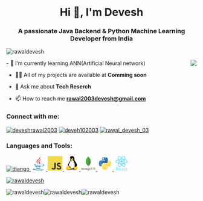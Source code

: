 ###
<h1 align="center">Hi 👋, I'm Devesh</h1>
<h3 align="center">A passionate Java Backend & Python Machine Learning Developer from India</h3>
<p align="left"> <img src="https://komarev.com/ghpvc/?username=rawaldevesh&label=Profile%20views&color=0e75b6&style=flat" alt="rawaldevesh" /> </p>



<img align="right" height="150" src="https://media.giphy.com/media/RbDKaczqWovIugyJmW/giphy.gif?cid=790b7611jztoipe8wpzqqvvvl34moiz6axrxu1q4ggyn6vdm&ep=v1_gifs_search&rid=giphy.gif&ct=g"  />
- 🌱 I’m currently learning ANN(Artificial Neural network)

- 👨‍💻 All of my projects are available at **Comming soon**

- 💬 Ask me about **Tech Reserch**

- 📫 How to reach me **rawal2003devesh@gmail.com**




<h3 align="left">Connect with me:</h3>
<p align="left">
<a href="https://twitter.com/deveshrawal2003" target="blank"><img align="center" src="https://raw.githubusercontent.com/rahuldkjain/github-profile-readme-generator/master/src/images/icons/Social/twitter.svg" alt="deveshrawal2003" height="30" width="40" /></a>
<a href="https://linkedin.com/in/deveh102003" target="blank"><img align="center" src="https://raw.githubusercontent.com/rahuldkjain/github-profile-readme-generator/master/src/images/icons/Social/linked-in-alt.svg" alt="deveh102003" height="30" width="40" /></a>
<a href="https://instagram.com/rawal_devesh_03" target="blank"><img align="center" src="https://raw.githubusercontent.com/rahuldkjain/github-profile-readme-generator/master/src/images/icons/Social/instagram.svg" alt="rawal_devesh_03" height="30" width="40" /></a>
</p>



<h3 align="left">Languages and Tools:</h3>
<p align="left"> <a href="https://www.djangoproject.com/" target="_blank" rel="noreferrer"> <img src="https://cdn.worldvectorlogo.com/logos/django.svg" alt="django" width="40" height="40"/> </a> <a href="https://www.java.com" target="_blank" rel="noreferrer"> <img src="https://raw.githubusercontent.com/devicons/devicon/master/icons/java/java-original.svg" alt="java" width="40" height="40"/> </a> <a href="https://developer.mozilla.org/en-US/docs/Web/JavaScript" target="_blank" rel="noreferrer"> <img src="https://raw.githubusercontent.com/devicons/devicon/master/icons/javascript/javascript-original.svg" alt="javascript" width="40" height="40"/> </a> <a href="https://www.linux.org/" target="_blank" rel="noreferrer"> <img src="https://raw.githubusercontent.com/devicons/devicon/master/icons/linux/linux-original.svg" alt="linux" width="40" height="40"/> </a> <a href="https://www.mongodb.com/" target="_blank" rel="noreferrer"> <img src="https://raw.githubusercontent.com/devicons/devicon/master/icons/mongodb/mongodb-original-wordmark.svg" alt="mongodb" width="40" height="40"/> </a> <a href="https://www.python.org" target="_blank" rel="noreferrer"> <img src="https://raw.githubusercontent.com/devicons/devicon/master/icons/python/python-original.svg" alt="python" width="40" height="40"/> </a> <a href="https://reactjs.org/" target="_blank" rel="noreferrer"> <img src="https://raw.githubusercontent.com/devicons/devicon/master/icons/react/react-original-wordmark.svg" alt="react" width="40" height="40"/> </a> 
</p>


<p align="left"> <a href="https://github.com/ryo-ma/github-profile-trophy"><img src="https://github-profile-trophy.vercel.app/?username=rawaldevesh&theme=radical" alt="rawaldevesh" /></a> </p>




<p><img align="left" src="https://github-readme-stats.vercel.app/api?username=rawaldevesh&show_icons=true&locale=en&theme=radical" alt="rawaldevesh" /></p>
<p><img align="left" src="https://github-readme-streak-stats.herokuapp.com/?user=rawaldevesh&theme=radical" alt="rawaldevesh" /></p>
<p><img align="left" src="https://github-readme-stats.vercel.app/api/top-langs?username=rawaldevesh&show_icons=true&locale=en&layout=compact&theme=radical" alt="rawaldevesh" /></p>

###
